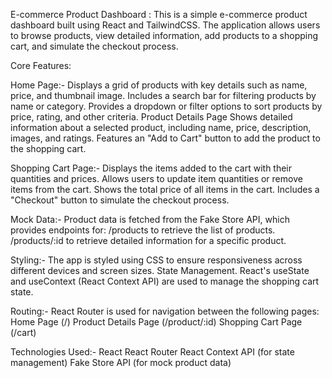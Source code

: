 E-commerce Product Dashboard :
This is a simple e-commerce product dashboard built using React and TailwindCSS. The application allows users to browse products, view detailed information, add products to a shopping cart, and simulate the checkout process.

Core Features:

Home Page:-
Displays a grid of products with key details such as name, price, and thumbnail image.
Includes a search bar for filtering products by name or category.
Provides a dropdown or filter options to sort products by price, rating, and other criteria.
Product Details Page
Shows detailed information about a selected product, including name, price, description, images, and ratings.
Features an "Add to Cart" button to add the product to the shopping cart.

Shopping Cart Page:-
Displays the items added to the cart with their quantities and prices.
Allows users to update item quantities or remove items from the cart.
Shows the total price of all items in the cart.
Includes a "Checkout" button to simulate the checkout process.

Mock Data:-
Product data is fetched from the Fake Store API, which provides endpoints for:
/products to retrieve the list of products.
/products/:id to retrieve detailed information for a specific product.

Styling:-
The app is styled using CSS to ensure responsiveness across different devices and screen sizes.
State Management.
React's useState and useContext (React Context API) are used to manage the shopping cart state.

Routing:-
React Router is used for navigation between the following pages:
Home Page (/)
Product Details Page (/product/:id)
Shopping Cart Page (/cart)

Technologies Used:-
React
React Router
React Context API (for state management)
Fake Store API (for mock product data)
